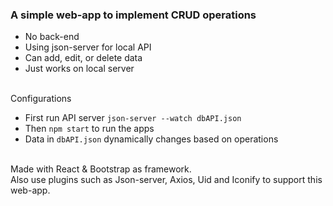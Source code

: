 ### A simple web-app to implement CRUD operations
- No back-end
- Using json-server for local API
- Can add, edit, or delete data
- Just works on local server

\
Configurations
- First run API server `json-server --watch dbAPI.json`
- Then `npm start` to run the apps
- Data in `dbAPI.json` dynamically changes based on operations

\
Made with React & Bootstrap as framework.\
Also use plugins such as Json-server, Axios, Uid and Iconify to support this web-app.
